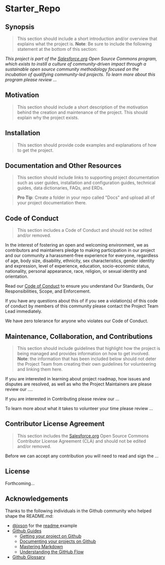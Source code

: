 # Starter_Repo

## Synopsis

> This section should include a short introduction and/or overview that explains what the project is. **Note**: Be sure to include the following statement at the bottom of this section:

_This project is part of the [Salesforce.org](http://salesforce.org/) Open Source Commons program, which exists to instill a culture of community-driven impact through a sustainable open source community methodology focused on the incubation of qualifying community-led projects. To learn more about this program please review ..._

## Motivation

> This section should include a short description of the motivation behind the creation and maintenance of the project. This should explain why the project exists.

## Installation

> This section should provide code examples and explanations of how to get the project.

## Documentation and Other Resources

> This section should include links to supporting project documentation such as user guides, installation and configuration guides, technical guides, data dictionaries, FAQs, and ERDs.

> **Pro Tip**: Create a folder in your repo called "Docs" and upload all of your project documentation there.

## Code of Conduct

> This section includes a Code of Conduct and should not be edited and/or removed.

In the interest of fostering an open and welcoming environment, we as contributors and maintainers pledge to making participation in our project and our community a harassment-free experience for everyone, regardless of age, body size, disability, ethnicity, sex characteristics, gender identity and expression, level of experience, education, socio-economic status, nationality, personal appearance, race, religion, or sexual identity and orientation. 

Read our [Code of Conduct](https://github.com/jacebryan/Starter_Repo/blob/master/CODE_OF_CONDUCT.md) to ensure you understand Our Standards, Our Responsibilities, Scope, and Enforcement. 

If you have any questions about this of if you see a violation(s) of this code of conduct by members of this community please contact the Project Team Lead immediately.

We have zero tolerance for anyone who violates our Code of Conduct.

## Maintenance, Collaboration, and Contributions

> This section should include guidelines that highlight how the project is being managed and provides information on how to get involved. **Note**: the information that has been included below should not deter the Project Team from creating their own guidelines for volunteering and linking them here.

If you are interested in learning about project roadmap, how issues and disputes are resolved, as well as who the Project Maintainers are please review our .... 

If you are interested in Contributing please review our ...

To learn more about what it takes to volunteer your time please review ...

## Contributor License Agreement

> This section includes the [Salesforce.org](http://salesforce.org/) Open Source Commons Contributor License Agreement (CLA) and should not be edited and/or removed.

Before we can accept any contribution you will need to read and sign the ...


## License

Forthcoming...

## Acknowledgements

Thanks to the following individuals in the Github community who helped shape the README.md:

* <a href="https://gist.github.com/jxson" target="_blank">@jxson</a> for the <a href="https://gist.github.com/jxson/1784669" target="_blank"> readme </a> example
* <a href="https://guides.github.com/" target="_blank">Github Guides</a>
    * <a href="https://guides.github.com/introduction/getting-your-project-on-github/" target="_blank">Getting your project on Github</a>
    * <a href="https://guides.github.com/features/wikis/#creating-a-readme" target="_blank">Documenting your projects on Github</a>
    * <a href="https://guides.github.com/features/mastering-markdown/" target="_blank">Mastering Markdown</a>
    * <a href="https://guides.github.com/introduction/flow/" target="_blank">Understanding the GitHub Flow</a>
* <a href="https://help.github.com/articles/github-glossary/" target="_blank">Github Glossary</a>
